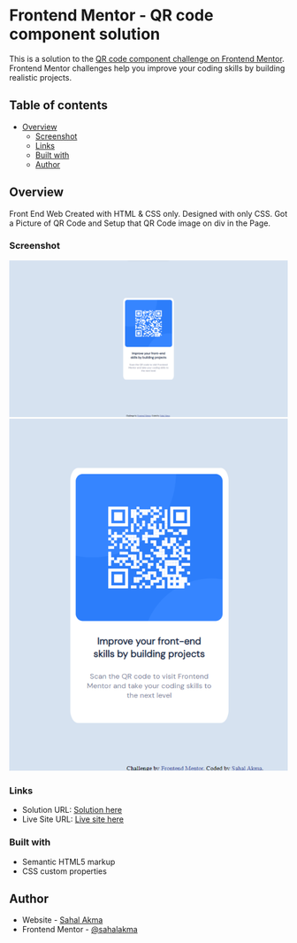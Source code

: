 # Frontend Mentor - QR code component solution

This is a solution to the [QR code component challenge on Frontend Mentor](https://www.frontendmentor.io/challenges/qr-code-component-iux_sIO_H). Frontend Mentor challenges help you improve your coding skills by building realistic projects. 

## Table of contents

- [Overview](#overview)
  - [Screenshot](#screenshot)
  - [Links](#links)
  - [Built with](#built-with)
  - [Author](#author)

## Overview

  Front End Web Created with HTML & CSS only. Designed with only CSS.
  Got a Picture of QR Code and Setup that QR Code image on div in the Page.

### Screenshot

![Design for Desktop](./images/screenshot-1.png)
![DEsign for Mobile](./images/screenshot-2.png)


### Links

- Solution URL: [Solution here](https://github.com/sahalakma/qr-code-component)
- Live Site URL: [Live site here](https://sahalakma.github.io/qr-code-component/)


### Built with

- Semantic HTML5 markup
- CSS custom properties



## Author

- Website - [Sahal Akma](https://sahalakma.github.io/portfolio/)
- Frontend Mentor - [@sahalakma](https://www.frontendmentor.io/profile/sahalakma)


